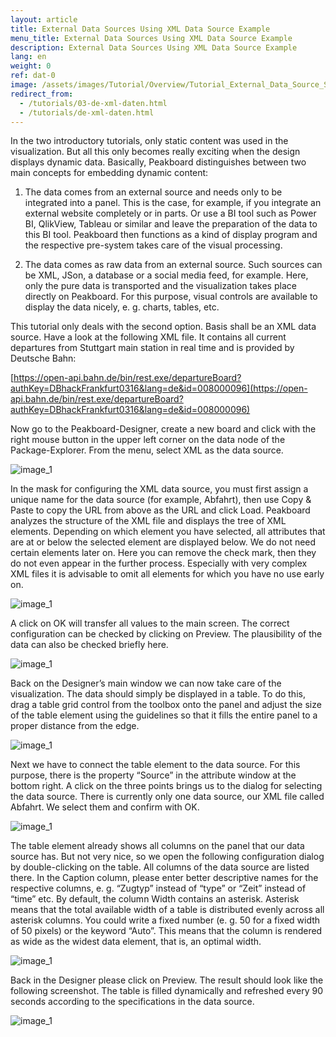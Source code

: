 ```yaml
---
layout: article
title: External Data Sources Using XML Data Source Example
menu_title: External Data Sources Using XML Data Source Example
description: External Data Sources Using XML Data Source Example
lang: en
weight: 0
ref: dat-0
image: /assets/images/Tutorial/Overview/Tutorial_External_Data_Source_Small.png
redirect_from:
  - /tutorials/03-de-xml-daten.html
  - /tutorials/de-xml-daten.html
---
```

In the two introductory tutorials, only static content was used in the visualization. But all this only becomes really exciting when the design displays dynamic data. Basically, Peakboard distinguishes between two main concepts for embedding dynamic content:

1. The data comes from an external source and needs only to be integrated into a panel. This is the case, for example, if you integrate an external website completely or in parts. Or use a BI tool such as Power BI, QlikView, Tableau or similar and leave the preparation of the data to this BI tool. Peakboard then functions as a kind of display program and the respective pre-system takes care of the visual processing.

2. The data comes as raw data from an external source. Such sources can be XML, JSon, a database or a social media feed, for example. Here, only the pure data is transported and the visualization takes place directly on Peakboard. For this purpose, visual controls are available to display the data nicely, e. g. charts, tables, etc.

This tutorial only deals with the second option. Basis shall be an XML data source. Have a look at the following XML file. It contains all current departures from Stuttgart main station in real time and is provided by Deutsche Bahn:

[https://open-api.bahn.de/bin/rest.exe/departureBoard?authKey=DBhackFrankfurt0316&lang=de&id=008000096](https://open-api.bahn.de/bin/rest.exe/departureBoard?authKey=DBhackFrankfurt0316&lang=de&id=008000096)

Now go to the Peakboard-Designer, create a new board and click with the right mouse button in the upper left corner on the data node of the Package-Explorer. From the menu, select XML as the data source.

![image_1](/assets/images/Tutorial/XML/TutorialExterneDatenquelle01.png)

In the mask for configuring the XML data source, you must first assign a unique name for the data source (for example, Abfahrt), then use Copy & Paste to copy the URL from above as the URL and click Load. Peakboard analyzes the structure of the XML file and displays the tree of XML elements. Depending on which element you have selected, all attributes that are at or below the selected element are displayed below. We do not need certain elements later on. Here you can remove the check mark, then they do not even appear in the further process. Especially with very complex XML files it is advisable to omit all elements for which you have no use early on.

![image_1](/assets/images/Tutorial/XML/TutorialExterneDatenquelle02.png)

A click on OK will transfer all values to the main screen. The correct configuration can be checked by clicking on Preview. The plausibility of the data can also be checked briefly here.

![image_1](/assets/images/Tutorial/XML/TutorialExterneDatenquelle03.png)

Back on the Designer’s main window we can now take care of the visualization. The data should simply be displayed in a table. To do this, drag a table grid control from the toolbox onto the panel and adjust the size of the table element using the guidelines so that it fills the entire panel to a proper distance from the edge.

![image_1](/assets/images/Tutorial/XML/TutorialExterneDatenquelle04.png)

Next we have to connect the table element to the data source. For this purpose, there is the property “Source” in the attribute window at the bottom right. A click on the three points brings us to the dialog for selecting the data source. There is currently only one data source, our XML file called Abfahrt. We select them and confirm with OK.

![image_1](/assets/images/Tutorial/XML/TutorialExterneDatenquelle05.png)

The table element already shows all columns on the panel that our data source has. But not very nice, so we open the following configuration dialog by double-clicking on the table. All columns of the data source are listed there. In the Caption column, please enter better descriptive names for the respective columns, e. g. “Zugtyp” instead of “type” or “Zeit” instead of “time” etc. By default, the column Width contains an asterisk. Asterisk means that the total available width of a table is distributed evenly across all asterisk columns. You could write a fixed number (e. g. 50 for a fixed width of 50 pixels) or the keyword “Auto”. This means that the column is rendered as wide as the widest data element, that is, an optimal width.

![image_1](/assets/images/Tutorial/XML/TutorialExterneDatenquelle06.png)

Back in the Designer please click on Preview. The result should look like the following screenshot. The table is filled dynamically and refreshed every 90 seconds according to the specifications in the data source.

![image_1](/assets/images/Tutorial/XML/TutorialExterneDatenquelle07.png)
